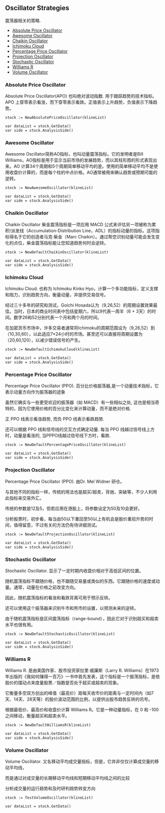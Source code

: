 ## Oscillator Strategies

震荡器相关的策略.

- [Absolute Price Oscillator](#absolute-price-oscillator)
- [Awesome Oscillator](#awesome-oscillator)
- [Chaikin Oscillator](#chaikin-oscillator)
- [Ichimoku Cloud](#ichimoku-cloud)
- [Percentage Price Oscillator](#percentage-price-oscillator)
- [Projection Oscillator](#projection-oscillator)
- [Stochastic Oscillator](#stochastic-oscillator)
- [Williams R](#williams-r)
- [Volume Oscillator](#volume-oscillator)

### Absolute Price Oscillator

Absolute Price Oscillator(APO) 也叫绝对波动指数. 用于跟踪趋势的技术指标。APO 上穿零表示看涨，而下穿零表示看跌。正值表示上升趋势，负值表示下降趋势。

```golang
stock := NewAbsolutePriceOscillator(klineList)

var dataList = stock.GetData()
var side = stock.AnalysisSide()
```

### Awesome Oscillator

Awesome Oscillator简称AO指标，也叫动量震荡指标。它的发明者是Bill Williams，AO指标是用于显示当前市场的发展趋势，而以其柱形图的形式表现出来。AO 计算34个周期和5个周期简单移动平均的差。使用的简单移动平均不是使用收盘价计算的，而是每个柱的中点价格。AO通常被用来确认趋势或预期可能的逆转。

```golang
stock := NewAwesomeOscillator(klineList)

var dataList = stock.GetData()
var side = stock.AnalysisSide()
```

### Chaikin Oscillator

Chaikin Oscillator 柴金震荡指标是一项应用 MACD 公式来评估另一项被称为累积/派发线（Accumulation-Distribution Line，ADL）的指标动量的指标。这项指标得名于它的创造者马克·柴金（Marc Chaikin）。通过帮您识别动量可能会发生变化的点位，柴金震荡指标能让您知道趋势何时会逆转。

```golang
stock := NewDefaultChaikinOscillator(klineList)

var dataList = stock.GetData()
var side = stock.AnalysisSide()
```

### Ichimoku Cloud

Ichimoku Cloud. 也称为 Ichimoku Kinko Hyo，计算一个多功能指标，定义支撑和阻力，识别趋势方向，衡量动量，并提供交易信号。

经过三十多年的研究和测试，Goichi Hosada认为（9,26,52）的周期设置效果最佳。当时，日本的商业时间表中包括星期六，所以9代表一周半（6 + 3天）的时间。数字26和52分别代表一个月和两个月的时间。

在加密货币市场中，许多交易者通常将Ichimoku的周期范围设为（9,26,52）到（10,30,60），以此适应7*24小时的市场。甚至还可以直接将周期设置为（20,60,120），以减少错误信号的产生。

```golang
stock := NewDefaultIchimokuCloud(klineList)

var dataList = stock.GetData()
var side = stock.AnalysisSide()
```

### Percentage Price Oscillator

Percentage Price Oscillator (PPO). 百分比价格振荡器,是一个动量技术指标，它表示动量方向作为振荡器的迹象

虽然它确实与一些更受欢迎的振荡器（如 MACD）有一些相似之处, 这也是相当奇特的，因为它使用价格的百分比变化来计算动量，而不是绝对价格.

正 PPO 线表示看涨趋势, 而负 PPO 线表示看跌趋势.

还可以根据 PPO 线和信号线的交互方式确定动量. 每当 PPO 线越过信号线上方时，动量是看涨的, 当PPPO线越过信号线下方时，看跌.

```golang
stock := NewDefaultPercentagePriceOscillator(klineList)

var dataList = stock.GetData()
var side = stock.AnalysisSide()
```

### Projection Oscillator

Percentage Price Oscillator (PPO). 由Dr. Mel Widner 研仓。

与其他不同的指标一样，传统的用法也是超买/超卖，背驰，突破等，不少人利用此指标来交易外汇。

传统的参数是12及5，但若应用在港股上，将参数设定为50及10会更好。

分析股票时，初步看，每当由50以下重回至50以上有机会是股价重拾升势的时间，值得留意，不过有关的方法仍有待详细测试。

```golang
stock := NewDefaultProjectionOscillator(klineList)

var dataList = stock.GetData()
var side = stock.AnalysisSide()
```

### Stochastic Oscillator

Stochastic Oscillator. 显示了一定时期内收盘价相对于高低区间的位置。

随机震荡指标不跟随价格，也不跟随交易量或类似的东西。它跟随价格的速度或动量。通常，动量在价格之前改变方向。

因此，随机震荡指标的看涨和看跌背离可用于预示反转。

还可以使用这个振荡器来识别牛市和熊市的设置，以预测未来的逆转。

由于随机震荡指标是区间震荡指标（range-bound），因此它对于识别超买和超卖水平也很有用。

```golang
stock := NewDefaultStochasticOscillator(klineList)

var dataList = stock.GetData()
var side = stock.AnalysisSide()
```

### Williams R

Williams R. 是由美国作家、股市投资家拉里·威廉斯（Larry R. Williams）在1973年出版的《我如何赚得一百万》一书中首先发表，这个指标是一个振荡指标，是依股价的摆动点来度量股票／指数是否处于超买或超卖的现象。

它衡量多空双方创出的峰值（最高价）距每天收市价的距离与一定时间内（如7天、14天、28天等）的股价波动范围的比例，以提供出股市趋势反转的讯号。

根据最低价、最高价和收盘价计算 Williams R。它是一种动量指标，在 0 和 -100 之间移动，衡量超买和超卖水平。

```golang
stock := NewDefaultWilliamsR(klineList)

var dataList = stock.GetData()
var side = stock.AnalysisSide()
```

### Volume Oscillator

Volume Oscillator. 又名移动平均成交量指标，但是，它并非仅仅计算成交量的移动平均线，

而是通过对成交量的长期移动平均线和短期移动平均线之间的比较

分析成交量的运行趋势和及时研判趋势转变方向

```golang
stock := TestVolumeOscillator(klineList)

var dataList = stock.GetData()
```